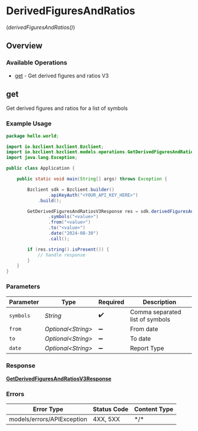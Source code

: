 # DerivedFiguresAndRatios
(*derivedFiguresAndRatios()*)

## Overview

### Available Operations

* [get](#get) - Get derived figures and ratios V3

## get

Get derived figures and ratios for a list of symbols

### Example Usage

```java
package hello.world;

import io.bzclient.bzclient.Bzclient;
import io.bzclient.bzclient.models.operations.GetDerivedFiguresAndRatiosV3Response;
import java.lang.Exception;

public class Application {

    public static void main(String[] args) throws Exception {

        Bzclient sdk = Bzclient.builder()
                .apiKeyAuth("<YOUR_API_KEY_HERE>")
            .build();

        GetDerivedFiguresAndRatiosV3Response res = sdk.derivedFiguresAndRatios().get()
                .symbols("<value>")
                .from("<value>")
                .to("<value>")
                .date("2024-08-30")
                .call();

        if (res.string().isPresent()) {
            // handle response
        }
    }
}
```

### Parameters

| Parameter                       | Type                            | Required                        | Description                     |
| ------------------------------- | ------------------------------- | ------------------------------- | ------------------------------- |
| `symbols`                       | *String*                        | :heavy_check_mark:              | Comma separated list of symbols |
| `from`                          | *Optional\<String>*             | :heavy_minus_sign:              | From date                       |
| `to`                            | *Optional\<String>*             | :heavy_minus_sign:              | To date                         |
| `date`                          | *Optional\<String>*             | :heavy_minus_sign:              | Report Type                     |

### Response

**[GetDerivedFiguresAndRatiosV3Response](../../models/operations/GetDerivedFiguresAndRatiosV3Response.md)**

### Errors

| Error Type                 | Status Code                | Content Type               |
| -------------------------- | -------------------------- | -------------------------- |
| models/errors/APIException | 4XX, 5XX                   | \*/\*                      |